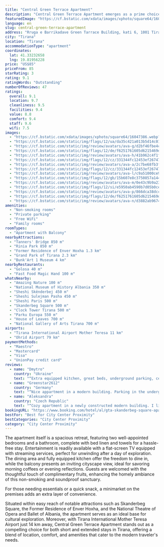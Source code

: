 ```yaml
---
title: "Central Green Terrace Apartment"
description: "Central Green Terrace Apartment emerges as a prime choice for travelers seeking a blend of comfort and convenience in the heart of Tirana."
featuredImage: "https://cf.bstatic.com/xdata/images/xphoto/square64/16047386.webp?k=c9b5d7cfe93b7a2e3a4423901d8df4435d246d664897b2505eedfbe18e53fc21&o=?t=1488818036"
language: en
slug: central-green-terrace-apartment
address: "Rruga e Barrikadave Green Tarrace Building, kati 6, 1001 Tirana, Albania"
city: "Tirana"
location: "Tirana"
accommodationType: "apartment"
coordinates:
  lat: 41.33232658
  lng: 19.81956228
price: "US$85"
priceFrom: 85
starRating: 3
rating: 9.1
ratingWords: "Outstanding"
numberOfReviews: 47
ratings:
  overall: 9.1
  location: 9.7
  cleanliness: 9.5
  facilities: 9.4
  value: 8.8
  comfort: 9.4
  staff: 9.6
  wifi: 7.5
images:
  - "https://cf.bstatic.com/xdata/images/xphoto/square64/16047386.webp?k=c9b5d7cfe93b7a2e3a4423901d8df4435d246d664897b2505eedfbe18e53fc21&o=?t=1488818036"
  - "https://cf.bstatic.com/static/img/flags/12/ua/da35c421a013b5d14c01763bcde8aa42d474eff0.png"
  - "https://cf.bstatic.com/static/img/review/avatars/ava-g/d2bf46fbe4c12e06481303d85f49f125e18fbd39.png"
  - "https://cf.bstatic.com/static/img/flags/12/de/f6251761605d6215469da2bf2c1816db2a128ed2.png"
  - "https://cf.bstatic.com/static/img/review/avatars/ava-h/41b962c4f1fcefa6bb9c4a8bc7bfed064a71691b.png"
  - "https://cf.bstatic.com/static/img/flags/12/cz/331344fc12453ef26747d18151eaa5497dc651e9.png"
  - "https://cf.bstatic.com/static/img/review/avatars/ava-a/2c7be68fb3f987f1352e7b289d4b24137e1a283d.png"
  - "https://cf.bstatic.com/static/img/flags/12/cz/331344fc12453ef26747d18151eaa5497dc651e9.png"
  - "https://cf.bstatic.com/static/img/review/avatars/ava-l/c9a51000ce90cbf81dcc81b847f9bccc3330d3a4.png"
  - "https://cf.bstatic.com/static/img/flags/12/gb/15b607e8c3750857a144c70857d273e26ac13d66.png"
  - "https://cf.bstatic.com/static/img/review/avatars/ava-m/0e43c9b9a23d334b52510a328641c048847226bc.png"
  - "https://cf.bstatic.com/static/img/flags/12/si/e5950ab4590b7d05b0ce1b1bf7603d1235436005.png"
  - "https://cf.bstatic.com/static/img/review/avatars/ava-p/866dca38dcc31cb6fa2e9b4c475bd32e681b0080.png"
  - "https://cf.bstatic.com/static/img/flags/12/de/f6251761605d6215469da2bf2c1816db2a128ed2.png"
  - "https://cf.bstatic.com/static/img/review/avatars/ava-n/d3882ab9674d57559f4b0ecc7f2b01ecbc7a8057.png"
amenities:
  - "Non-smoking rooms"
  - "Private parking"
  - "Free WiFi"
  - "Family rooms"
roomTypes:
  - "Apartment with Balcony"
nearbyAttractions:
  - "Tanners' Bridge 850 m"
  - "Rinia Park 850 m"
  - "Former Residence of Enver Hoxha 1.3 km"
  - "Grand Park of Tirana 2.3 km"
  - "Bunk'Art 1 Museum 4 km"
nearbyRestaurants:
  - "Golosa 40 m"
  - "Fast Food Magic Hand 100 m"
whatsNearby:
  - "Amazing Nature 100 m"
  - "National Museum of History Albania 350 m"
  - "Sheshi Skënderbej 450 m"
  - "Sheshi Sulejman Pasha 450 m"
  - "Sheshi Paris 500 m"
  - "Skanderbeg Square 500 m"
  - "Clock Tower Tirana 500 m"
  - "Parku Europa 550 m"
  - "House of Leaves 700 m"
  - "National Gallery of Arts Tirana 700 m"
airports:
  - "Tirana International Airport Mother Teresa 11 km"
  - "Ohrid Airport 79 km"
paymentMethods:
  - "Maestro"
  - "Mastercard"
  - "Visa"
  - "UnionPay credit card"
reviews:
  - name: "Dmytro"
    country: "Ukraine"
    text: "“Extra equipped kitchen, great beds, underground parking, central location, pleasant owner.”"
  - name: "Greenstar2612"
    country: "Germany"
    text: "“Nice appartment in a modern building. Parking in the underground garage which is a big bonus in this crowded city. The parking slots are very tight.”"
  - name: "Aleksandra"
    country: "Czech Republic"
    text: "“Cozy apartment in a newly constructed modern building. I like that it felt very homey. It’s centrally located and very easy to find (the building really stands out). Also, there’s a bakery on the ground floor and lots of cafes nearby. The secure...”"
bookingURL: "https://www.booking.com/hotel/al/gta-skanderbeg-square-apartment.en-gb.html?aid=8035640"
bestFor: "Best for City Center Proximity"
bestCategories: "City Center Proximity"
category: "City Center Proximity"
---
```


The apartment itself is a spacious retreat, featuring two well-appointed bedrooms and a bathroom, complete with bed linen and towels for a hassle-free stay. Entertainment is readily available with a flat-screen TV equipped with streaming services, perfect for unwinding after a day of exploration. The dining area and fully equipped kitchen offer the freedom to dine in, while the balcony presents an inviting cityscape view, ideal for savoring morning coffees or evening reflections. Guests are welcomed with the thoughtful touch of complimentary fruits, enhancing the homely ambiance of this non-smoking and soundproof sanctuary.

For those needing essentials or a quick snack, a minimarket on the premises adds an extra layer of convenience. 

Situated within easy reach of notable attractions such as Skanderbeg Square, the Former Residence of Enver Hoxha, and the National Theatre of Opera and Ballet of Albania, the apartment serves as an ideal base for cultural exploration. Moreover, with Tirana International Mother Teresa Airport just 14 km away, Central Green Terrace Apartment stands out as a compelling choice for both short and extended stays in Tirana, offering a blend of location, comfort, and amenities that cater to the modern traveler's needs.